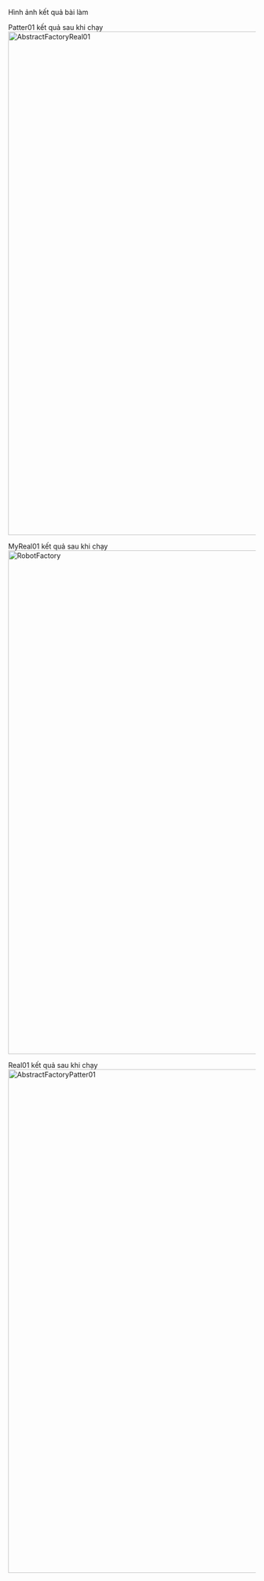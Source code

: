 Hình ảnh kết quả bài làm 

Patter01 kết quả sau khi chạy
<img width="1280" height="1024" alt="AbstractFactoryReal01" src="https://github.com/user-attachments/assets/f4f1d6c7-9a75-43f2-a9ac-e5f8e8519542" />


MyReal01 kết quả sau khi chạy
<img width="1280" height="1024" alt="RobotFactory" src="https://github.com/user-attachments/assets/83ee1eec-6e89-49a2-b447-2cd3e2f411ce" />


Real01 kết quả sau khi chạy
<img width="1280" height="1024" alt="AbstractFactoryPatter01" src="https://github.com/user-attachments/assets/1265a356-c3ca-40b6-ab76-39d19798902a" />
